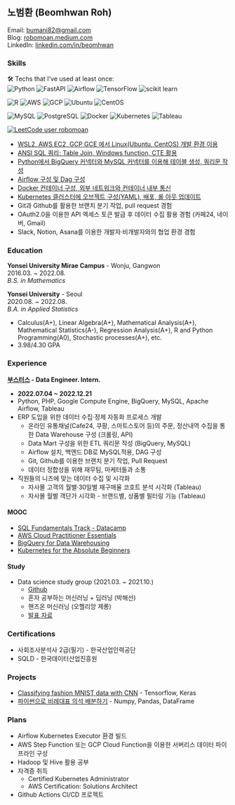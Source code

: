 ## 노범환 (Beomhwan Roh)
Email: bumani82@gmail.com  
Blog: [robomoan.medium.com](https://robomoan.medium.com/)  
LinkedIn: [linkedin.com/in/beomhwan](https://www.linkedin.com/in/beomhwan/)  

### Skills
🛠️ Techs that I've used at least once:  
![Python](https://img.shields.io/badge/Python-3766AB?&logo=Python&logoColor=white)
![FastAPI](https://img.shields.io/badge/-FastAPI-009688?logo=fastapi&logoColor=white)
![Airflow](https://img.shields.io/badge/-Airflow-017CEE?logo=apacheairflow&logoColor=white)
![TensorFlow](https://img.shields.io/badge/-TensorFlow-FF6F00?logo=tensorflow&logoColor=white)
![scikit learn](https://img.shields.io/badge/-scikit%20learn-F7931E?logo=scikitlearn&logoColor=white)

![R](https://img.shields.io/badge/-R-276DC3?logo=R&logoColor=white)
![AWS](https://img.shields.io/badge/-AWS-232F3E?logo=amazonwebservices&logoColor=white)
![GCP](https://img.shields.io/badge/-GCP-4285F4?logo=googlecloud&logoColor=white)
![Ubuntu](https://img.shields.io/badge/-Ubuntu-E95420?logo=ubuntu&logoColor=white)
![CentOS](https://img.shields.io/badge/-CentOS-262577?logo=centos&logoColor=white)

![MySQL](https://img.shields.io/badge/-MySQL-4479A1?logo=mysql&logoColor=white)
![PostgreSQL](https://img.shields.io/badge/-PostgreSQL-4169E1?logo=PostgreSQL&logoColor=white)
![Docker](https://img.shields.io/badge/-Docker-2496ED?logo=docker&logoColor=white)
![Kubernetes](https://img.shields.io/badge/-Kubernetes-326CE5?logo=Kubernetes&logoColor=white)
![Tableau](https://img.shields.io/badge/-Tableau-E97627?logo=Kubernetes&logoColor=white)

[![LeetCode user robomoan](https://img.shields.io/badge/dynamic/json?style=flat-square&labelColor=black&color=%23ffa116&label=LeetCode&query=solved&url=https%3A%2F%2Fleetcode-badge.vercel.app%2Fapi%2Fusers%2Frobomoan&logo=leetcode&logoColor=yellow)](https://leetcode.com/robomoan/)

* [WSL2, AWS EC2, GCP GCE 에서 Linux(Ubuntu, CentOS) 개발 환경 이용](https://robomoan.medium.com/list/environment-39bb7cc9d15b)
* [ANSI SQL 쿼리; Table Join, Windows function, CTE 활용](https://robomoan.medium.com/list/sql-fundamentals-track-898df5742f28)
* [Python에서 BigQuery 커넥터와 MySQL 커넥터를 이용해 테이블 생성, 쿼리문 작성](https://robomoan.medium.com/list/bigquery-b67857c6091b)
* [Airflow 구성 및 Dag 구성](https://robomoan.medium.com/list/airflow-71d08e604fd7)
* [Docker 컨테이너 구성, 외부 네트워크와 컨테이너 내부 통신](https://robomoan.medium.com/mysql-도커-컨테이너-설치-후-dbeaver-연결하기-cf945454cf1e)
* [Kubernetes 클러스터에 오브젝트 구성(YAML), 배포, 롤 아웃 업데이트](https://robomoan.medium.com/list/kubernetes-840aa72e2c8b)
* Git과 Github를 활용한 브랜치 분기 작업, pull request 경험
* OAuth2.0을 이용한 API 엑세스 토큰 발급 후 데이터 수집 활용 경험 (카페24, 네이버, Gmail)
* Slack, Notion, Asana를 이용한 개발자·비개발자와의 협업 환경 경험


### Education
**Yonsei University Mirae Campus** - Wonju, Gangwon  
2016.03. ~ 2022.08.  
*B.S. in Mathematics*  
  
**Yonsei University** - Seoul  
2020.08. ~ 2022.08.  
*B.A. in Applied Statistics*  

* Calculus(A+), Linear Algebra(A+), Mathematical Analysis(A+), Mathematical Statistics(A-), Regression Analysis(A+), R and Python Programming(A0), Stochastic processes(A+), etc.
* 3.98/4.30 GPA

### Experience
**[부스터스](https://boosters.kr/) - Data Engineer. Intern.**  
* **2022.07.04 ~ 2022.12.21**
* Python, PHP, Google Compute Engine, BigQuery, MySQL, Apache Airflow, Tableau
* ERP 도입을 위한 데이터 수집·정제 자동화 프로세스 개발
  * 온라인 유통채널(Cafe24, 쿠팡, 스마트스토어 등)의 주문, 정산내역 수집을 통한 Data Warehouse 구성 (크롤링, API)
  * Data Mart 구성을 위한 ETL 쿼리문 작성 (BigQuery, MySQL)
  * Airflow 설치, 백엔드 DB로 MySQL적용, DAG 구성
  * Git, Github를 이용한 브랜치 분기 작업, Pull Request
  * 데이터 정합성을 위해 재무팀, 마케터들과 소통
* 직원들의 니즈에 맞는 데이터 수집 및 시각화
  * 자사몰 고객의 월별·30일별 재구매율 코호트 분석 시각화 (Tableau)
  * 자사몰 월별 객단가 시각화 - 브랜드별, 상품별 필터링 기능 (Tableau)

#### MOOC
* [SQL Fundamentals Track - Datacamp](https://www.datacamp.com/statement-of-accomplishment/track/8388596e424cbb234a80b324754e5d65cd0ddfc7)
* [AWS Cloud Practitioner Essentials](https://explore.skillbuilder.aws/learn/course/1928/aws-cloud-practitioner-essentials-korean)
* [BigQuery for Data Warehousing](https://www.cloudskillsboost.google/public_profiles/cc327932-1d09-48ae-9ff6-8daa643a2197/badges/2468019)
* [Kubernetes for the Absolute Beginners](https://www.udemy.com/certificate/UC-1b5649be-1fc0-48be-b2f3-ce87cc3a3308/)

#### Study 
* Data science study group (2021.03. ~ 2021.10.)
  * [Github](https://github.com/yonseimath/data-science-2021/wiki)
  * 혼자 공부하는 머신러닝 + 딥러닝 (박해선)
  * 핸즈온 머신러닝 (오헬리앙 제롱)
  * [발표 자료](https://github.com/robomoan/Data_Science_Study#readme)

### Certifications
 * 사회조사분석사 2급(필기) - 한국산업인력공단
 * SQLD - 한국데이터산업진흥원

### Projects
* [Classifying fashion MNIST data with CNN](https://github.com/robomoan/Data_Science_Study/blob/main/Projects/Project_CNN_fashionMNIST.ipynb) - Tensorflow, Keras
* [파이썬으로 비례대표 의석 배분하기](https://robomoan.medium.com/파이썬으로-비례대표-의석-배분하기-9a05c107298f) - Numpy, Pandas, DataFrame

### Plans
* Airflow Kubernetes Executor 환경 빌드
* AWS Step Function 또는 GCP Cloud Function을 이용한 서버리스 데이터 파이프라인 구성
* Hadoop 및 Hive 활용 공부
* 자격증 취득
  * Certified Kubernetes Administrator
  * AWS Certification: Solutions Architect
* Github Actions CI/CD 프로젝트


